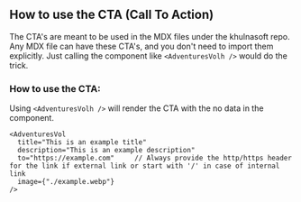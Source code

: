 ## How to use the CTA (Call To Action)

The CTA's are meant to be used in the MDX files under the khulnasoft repo.
Any MDX file can have these CTA's, and you don't need to import them explicitly.
Just calling the component like `<AdventuresVolh />` would do the trick.

### How to use the CTA:
Using `<AdventuresVolh />` will render the CTA with the no data in the component.

```
<AdventuresVol 
  title="This is an example title"
  description="This is an example description"
  to="https://example.com"     // Always provide the http/https header for the link if external link or start with '/' in case of internal link
  image={"./example.webp"}
/>
```